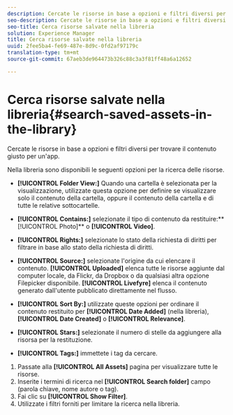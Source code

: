 ```yaml
---
description: Cercate le risorse in base a opzioni e filtri diversi per trovare il contenuto giusto per un'app.
seo-description: Cercate le risorse in base a opzioni e filtri diversi per trovare il contenuto giusto per un'app.
seo-title: Cerca risorse salvate nella libreria
solution: Experience Manager
title: Cerca risorse salvate nella libreria
uuid: 2fee5ba4-fe69-487e-8d9c-0fd2af97179c
translation-type: tm+mt
source-git-commit: 67aeb3de964473b326c88c3a3f81ff48a6a12652

---
```



# Cerca risorse salvate nella libreria{#search-saved-assets-in-the-library}

Cercate le risorse in base a opzioni e filtri diversi per trovare il contenuto giusto per un'app.

Nella libreria sono disponibili le seguenti opzioni per la ricerca delle risorse.

* **[!UICONTROL Folder View:]** Quando una cartella è selezionata per la visualizzazione, utilizzate questa opzione per definire se visualizzare solo il contenuto della cartella, oppure il contenuto della cartella e di tutte le relative sottocartelle.
* **[!UICONTROL Contains:]** selezionate il tipo di contenuto da restituire:** [!UICONTROL Photo]** o **[!UICONTROL Video]**.

* **[!UICONTROL Rights:]** selezionate lo stato della richiesta di diritti per filtrare in base allo stato della richiesta di diritti.
* **[!UICONTROL Source:]** selezionate l'origine da cui elencare il contenuto. **[!UICONTROL Uploaded]** elenca tutte le risorse aggiunte dal computer locale, da Flickr, da Dropbox o da qualsiasi altra opzione Filepicker disponibile. **[!UICONTROL Livefyre]** elenca il contenuto generato dall'utente pubblicato direttamente nel flusso.

* **[!UICONTROL Sort By:]** utilizzate queste opzioni per ordinare il contenuto restituito per **[!UICONTROL Date Added]** (nella libreria), **[!UICONTROL Date Created]** o **[!UICONTROL Relevance]**.

* **[!UICONTROL Stars:]** selezionate il numero di stelle da aggiungere alla risorsa per la restituzione.
* **[!UICONTROL Tags:]** immettete i tag da cercare.

1. Passate alla **[!UICONTROL All Assets]** pagina per visualizzare tutte le risorse.
1. Inserite i termini di ricerca nel **[!UICONTROL Search folder]** campo (parola chiave, nome autore o tag).
1. Fai clic su **[!UICONTROL Show Filter]**.
1. Utilizzate i filtri forniti per limitare la ricerca nella libreria.
